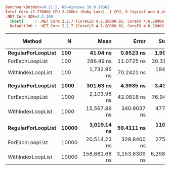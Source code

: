 ``` ini

BenchmarkDotNet=v0.11.5, OS=Windows 10.0.18362
Intel Core i7-7700HQ CPU 2.80GHz (Kaby Lake), 1 CPU, 8 logical and 4 physical cores
.NET Core SDK=2.2.300
  [Host]     : .NET Core 2.2.7 (CoreCLR 4.6.28008.02, CoreFX 4.6.28008.03), 64bit RyuJIT
  DefaultJob : .NET Core 2.2.7 (CoreCLR 4.6.28008.02, CoreFX 4.6.28008.03), 64bit RyuJIT


```
|             Method |     N |          Mean |         Error |       StdDev |        Median | Ratio | RatioSD |  Gen 0 | Gen 1 | Gen 2 | Allocated |
|------------------- |------ |--------------:|--------------:|-------------:|--------------:|------:|--------:|-------:|------:|------:|----------:|
| **RegularForLoopList** |   **100** |      **41.04 ns** |     **0.8523 ns** |     **1.992 ns** |      **41.07 ns** |  **1.00** |    **0.00** |      **-** |     **-** |     **-** |         **-** |
|    ForEachLoopList |   100 |     286.49 ns |    11.0725 ns |    30.311 ns |     277.18 ns |  6.90 |    0.86 |      - |     - |     - |         - |
|  WithIndexLoopList |   100 |   1,732.95 ns |    70.2421 ns |   194.641 ns |   1,684.89 ns | 43.41 |    5.83 | 0.0362 |     - |     - |     120 B |
|                    |       |               |               |              |               |       |         |        |       |       |           |
| **RegularForLoopList** |  **1000** |     **301.63 ns** |     **4.3935 ns** |     **3.430 ns** |     **301.97 ns** |  **1.00** |    **0.00** |      **-** |     **-** |     **-** |         **-** |
|    ForEachLoopList |  1000 |   2,103.98 ns |    42.0818 ns |    76.949 ns |   2,072.54 ns |  7.29 |    0.26 |      - |     - |     - |         - |
|  WithIndexLoopList |  1000 |  15,567.89 ns |   340.9037 ns |   477.899 ns |  15,433.87 ns | 52.20 |    2.10 | 0.0305 |     - |     - |     120 B |
|                    |       |               |               |              |               |       |         |        |       |       |           |
| **RegularForLoopList** | **10000** |   **3,019.14 ns** |    **59.4111 ns** |   **110.122 ns** |   **2,968.64 ns** |  **1.00** |    **0.00** |      **-** |     **-** |     **-** |         **-** |
|    ForEachLoopList | 10000 |  20,514.23 ns |   329.8460 ns |   275.436 ns |  20,598.59 ns |  6.62 |    0.31 |      - |     - |     - |         - |
|  WithIndexLoopList | 10000 | 158,681.68 ns | 3,153.6309 ns | 6,298.142 ns | 156,291.72 ns | 52.72 |    2.48 |      - |     - |     - |     120 B |
